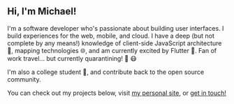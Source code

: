 ## Hi, I'm Michael!

I'm a software developer who's passionate about building user interfaces. I build experiences for the web, mobile, and cloud. I have a deep (but not complete by any means!) knowledge of client-side JavaScript architecture :hammer:, mapping technologies :globe_with_meridians:, and am currently excited by Flutter :hatched_chick:. Fan of work travel... but currently quarantining! :house_with_garden: :mask:

I'm also a college student :school_satchel:, and contribute back to the open source community.

You can check out my projects below, visit [my personal site](bullington.xyz), or [get in touch!](michael@bullington.xyz)
